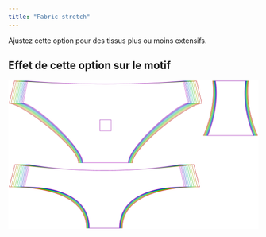 ```yaml
---
title: "Fabric stretch"
---
```


Ajustez cette option pour des tissus plus ou moins extensifs.

## Effet de cette option sur le motif

![Cette image montre l'effet de cette option en superposant plusieurs variantes qui ont une valeur différente pour cette option](ursula_fabricstretch_sample.svg "Effet de cette option sur le modèle")
